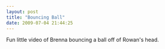 ```yaml
---
layout: post
title: "Bouncing Ball"
date: 2009-07-04 21:44:25
---
```

Fun little video of Brenna bouncing a ball off of Rowan's head.
